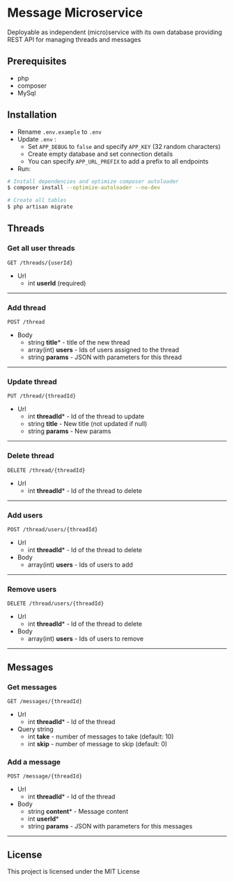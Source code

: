 # Message Microservice

Deployable as independent (micro)service with its own database providing REST API for managing threads and messages

## Prerequisites
- php
- composer
- MySql

## Installation


- Rename `.env.example` to `.env`
- Update `.env` :
  - Set `APP_DEBUG` to `false` and specify `APP_KEY` (32 random characters)
  - Create empty database and set connection details
  - You can specify `APP_URL_PREFIX` to add a prefix to all endpoints
- Run:

```bash
# Install dependencies and optimize composer autoloader
$ composer install --optimize-autoloader --no-dev

# Create all tables
$ php artisan migrate
```

## Threads

### Get all user threads
```
GET /threads/{userId}
```
- Url
  - int **userId** (required)

<hr> 

### Add thread
```
POST /thread
```
- Body
  - string **title*** - title of the new thread 
  - array(int) **users** - Ids of users assigned to the thread
  - string **params** - JSON with parameters for this thread

<hr>

### Update thread
```
PUT /thread/{threadId}
```
- Url
  - int **threadId*** - Id of the thread to update
  - string **title** - New title (not updated if null)
  - string **params** - New params

<hr>

### Delete thread
```
DELETE /thread/{threadId}
```
- Url
  - int **threadId*** - Id of the thread to delete

<hr>

### Add users
```
POST /thread/users/{threadId}
```
- Url
  - int **threadId*** - Id of the thread to delete
- Body
  - array(int) **users** - Ids of users to add

<hr>

### Remove users
```
DELETE /thread/users/{threadId}
```
- Url
  - int **threadId*** - Id of the thread to delete
- Body
  - array(int) **users** - Ids of users to remove

<hr>

## Messages

### Get messages
```
GET /messages/{threadId}
```
- Url
  - int **threadId*** - Id of the thread
- Query string
  - int **take** - number of messages to take (default: 10)
  - int **skip** - number of message to skip (default: 0)


### Add a message
```
POST /message/{threadId}
```
- Url
  - int **threadId*** - Id of the thread
- Body
  - string **content*** - Message content
  - int **userId***
  - string **params** - JSON with parameters for this messages

<hr>

## License
This project is licensed under the MIT License

